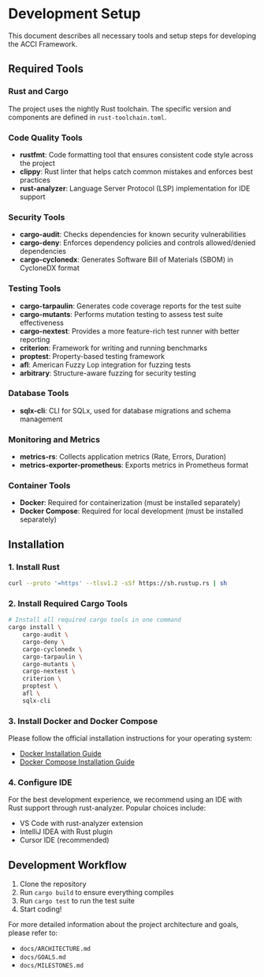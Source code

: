 # Development Setup

This document describes all necessary tools and setup steps for developing the ACCI Framework.

## Required Tools

### Rust and Cargo

The project uses the nightly Rust toolchain. The specific version and components are defined in `rust-toolchain.toml`.

### Code Quality Tools

- **rustfmt**: Code formatting tool that ensures consistent code style across the project
- **clippy**: Rust linter that helps catch common mistakes and enforces best practices
- **rust-analyzer**: Language Server Protocol (LSP) implementation for IDE support

### Security Tools

- **cargo-audit**: Checks dependencies for known security vulnerabilities
- **cargo-deny**: Enforces dependency policies and controls allowed/denied dependencies
- **cargo-cyclonedx**: Generates Software Bill of Materials (SBOM) in CycloneDX format

### Testing Tools

- **cargo-tarpaulin**: Generates code coverage reports for the test suite
- **cargo-mutants**: Performs mutation testing to assess test suite effectiveness
- **cargo-nextest**: Provides a more feature-rich test runner with better reporting
- **criterion**: Framework for writing and running benchmarks
- **proptest**: Property-based testing framework
- **afl**: American Fuzzy Lop integration for fuzzing tests
- **arbitrary**: Structure-aware fuzzing for security testing

### Database Tools

- **sqlx-cli**: CLI for SQLx, used for database migrations and schema management

### Monitoring and Metrics

- **metrics-rs**: Collects application metrics (Rate, Errors, Duration)
- **metrics-exporter-prometheus**: Exports metrics in Prometheus format

### Container Tools

- **Docker**: Required for containerization (must be installed separately)
- **Docker Compose**: Required for local development (must be installed separately)

## Installation

### 1. Install Rust

```bash
curl --proto '=https' --tlsv1.2 -sSf https://sh.rustup.rs | sh
```

### 2. Install Required Cargo Tools

```bash
# Install all required cargo tools in one command
cargo install \
    cargo-audit \
    cargo-deny \
    cargo-cyclonedx \
    cargo-tarpaulin \
    cargo-mutants \
    cargo-nextest \
    criterion \
    proptest \
    afl \
    sqlx-cli
```

### 3. Install Docker and Docker Compose

Please follow the official installation instructions for your operating system:

- [Docker Installation Guide](https://docs.docker.com/get-docker/)
- [Docker Compose Installation Guide](https://docs.docker.com/compose/install/)

### 4. Configure IDE

For the best development experience, we recommend using an IDE with Rust support through rust-analyzer. Popular choices include:

- VS Code with rust-analyzer extension
- IntelliJ IDEA with Rust plugin
- Cursor IDE (recommended)

## Development Workflow

1. Clone the repository
2. Run `cargo build` to ensure everything compiles
3. Run `cargo test` to run the test suite
4. Start coding!

For more detailed information about the project architecture and goals, please refer to:

- `docs/ARCHITECTURE.md`
- `docs/GOALS.md`
- `docs/MILESTONES.md`
